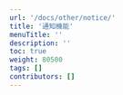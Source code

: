 ```yaml
---
url: '/docs/other/notice/'
title: '通知機能'
menuTitle: ''
description: ''
toc: true
weight: 80500
tags: []
contributors: []
---
```


